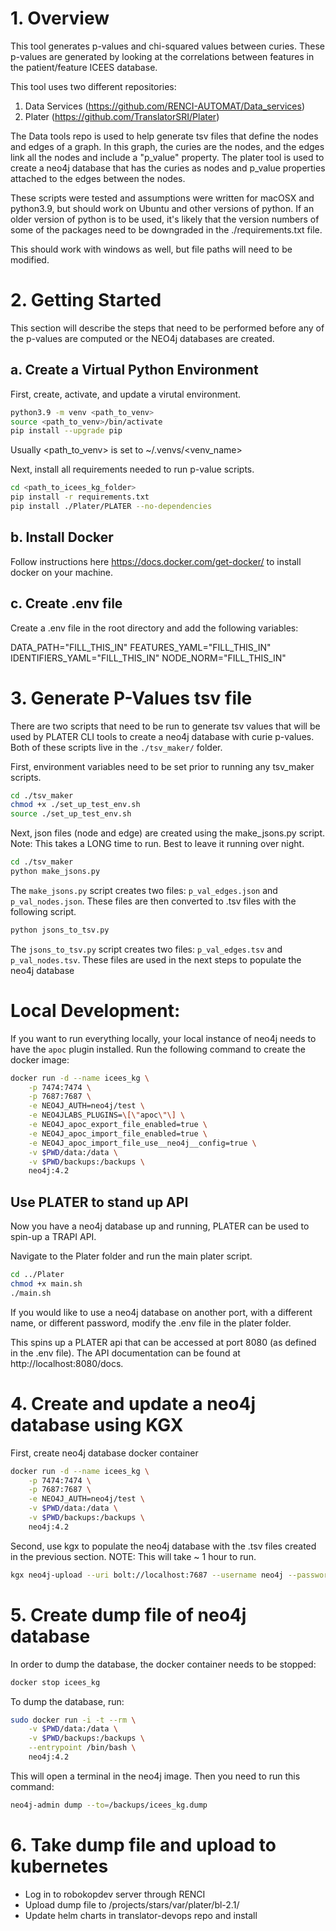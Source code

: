 # 1. Overview

This tool generates p-values and chi-squared values between curies. These p-values are generated by looking at the correlations between features in the patient/feature ICEES database.

This tool uses two different repositories:
1) Data Services (https://github.com/RENCI-AUTOMAT/Data_services)
2) Plater (https://github.com/TranslatorSRI/Plater)

The Data tools repo is used to help generate tsv files that define the nodes and edges of a graph. In this graph, the curies are the nodes, and the edges link all the nodes and include a "p_value" property. The plater tool is used to create a neo4j database that has the curies as nodes and p_value properties attached to the edges between the nodes. 

These scripts were tested and assumptions were written for macOSX and python3.9, but should work on Ubuntu and other versions of python. If an older version of python is to be used, it's likely that the version numbers of some of the packages need to be downgraded in the ./requirements.txt file.

This should work with windows as well, but file paths will need to be modified.

# 2. Getting Started
This section will describe the steps that need to be performed before any of the p-values are computed or the NEO4j databases are created.

## a. Create a Virtual Python Environment

First, create, activate, and update a virutal environment.

```bash
python3.9 -m venv <path_to_venv>
source <path_to_venv>/bin/activate
pip install --upgrade pip
```
Usually <path_to_venv> is set to ~/.venvs/<venv_name>

Next, install all requirements needed to run p-value scripts.

```bash
cd <path_to_icees_kg_folder>
pip install -r requirements.txt
pip install ./Plater/PLATER --no-dependencies
```

## b. Install Docker
Follow instructions here <https://docs.docker.com/get-docker/> to install docker on your machine.

## c. Create .env file
Create a .env file in the root directory and add the following variables:

DATA_PATH="FILL_THIS_IN"
FEATURES_YAML="FILL_THIS_IN"
IDENTIFIERS_YAML="FILL_THIS_IN"
NODE_NORM="FILL_THIS_IN"

# 3. Generate P-Values tsv file
There are two scripts that need to be run to generate tsv values that will be used by PLATER CLI tools to create a neo4j database with curie p-values. Both of these scripts live in the `./tsv_maker/` folder.

First, environment variables need to be set prior to running any tsv_maker scripts.

```bash
cd ./tsv_maker
chmod +x ./set_up_test_env.sh
source ./set_up_test_env.sh
```

Next, json files (node and edge) are created using the make_jsons.py script. Note: This takes a LONG time to run. Best to leave it running over night.

```bash
cd ./tsv_maker
python make_jsons.py
```

The `make_jsons.py` script creates two files: `p_val_edges.json` and `p_val_nodes.json`. These files are then converted to .tsv files with the following script. 

```bash
python jsons_to_tsv.py
```

The `jsons_to_tsv.py` script creates two files: `p_val_edges.tsv` and `p_val_nodes.tsv`. These files are used in the next steps to populate the neo4j database

# Local Development:
If you want to run everything locally, your local instance of neo4j needs to have the `apoc` plugin installed. Run the following command to create the docker image:
```bash
docker run -d --name icees_kg \
    -p 7474:7474 \
    -p 7687:7687 \
    -e NEO4J_AUTH=neo4j/test \
    -e NEO4JLABS_PLUGINS=\[\"apoc\"\] \
    -e NEO4J_apoc_export_file_enabled=true \
    -e NEO4J_apoc_import_file_enabled=true \
    -e NEO4J_apoc_import_file_use__neo4j__config=true \
    -v $PWD/data:/data \
    -v $PWD/backups:/backups \
    neo4j:4.2
```

## Use PLATER to stand up API

Now you have a neo4j database up and running, PLATER can be used to spin-up a TRAPI API.

Navigate to the Plater folder and run the main plater script. 

```bash
cd ../Plater
chmod +x main.sh
./main.sh
```

If you would like to use a neo4j database on another port, with a different name, or different password, modify the .env file in the plater folder.

This spins up a PLATER api that can be accessed at port 8080 (as defined in the .env file). The API documentation can be found at http://localhost:8080/docs.

# 4. Create and update a neo4j database using KGX

First, create neo4j database docker container 

```bash
docker run -d --name icees_kg \
    -p 7474:7474 \
    -p 7687:7687 \
    -e NEO4J_AUTH=neo4j/test \
    -v $PWD/data:/data \
    -v $PWD/backups:/backups \
    neo4j:4.2
```

Second, use kgx to populate the neo4j database with the .tsv files created in the previous section. NOTE: This will take ~ 1 hour to run.

```bash
kgx neo4j-upload --uri bolt://localhost:7687 --username neo4j --password test --input-format tsv ./build/p_val_nodes.tsv ./build/p_val_edges.tsv
```

# 5. Create dump file of neo4j database
In order to dump the database, the docker container needs to be stopped:
```bash
docker stop icees_kg
```
To dump the database, run:
```bash
sudo docker run -i -t --rm \
    -v $PWD/data:/data \
    -v $PWD/backups:/backups \
    --entrypoint /bin/bash \
    neo4j:4.2
```
This will open a terminal in the neo4j image. Then you need to run this command:
```bash
neo4j-admin dump --to=/backups/icees_kg.dump
```

# 6. Take dump file and upload to kubernetes
- Log in to robokopdev server through RENCI
- Upload dump file to /projects/stars/var/plater/bl-2.1/
- Update helm charts in translator-devops repo and install
